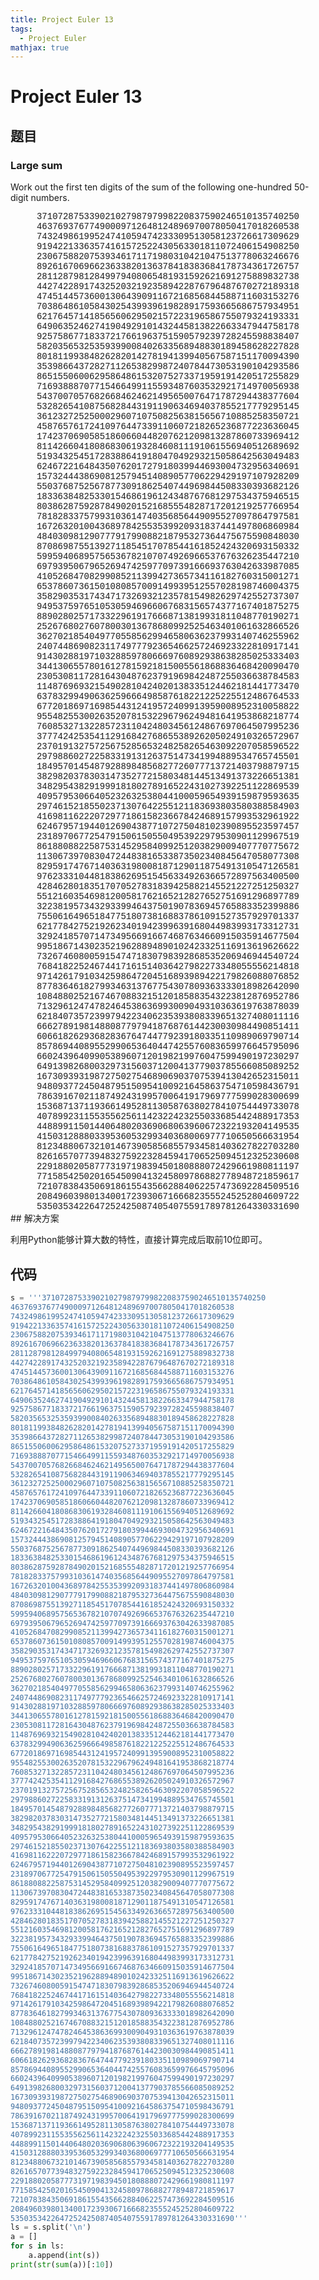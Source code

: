 ```yaml
---
title: Project Euler 13
tags:
  - Project Euler
mathjax: true
---
```

<escape><!-- more --></escape>

# Project Euler 13
## 题目
### Large sum

Work out the first ten digits of the sum of the following one-hundred 50-digit numbers.
<center style="font-family:'Courier New',monospace;">
37107287533902102798797998220837590246510135740250<br/>
46376937677490009712648124896970078050417018260538<br/>
74324986199524741059474233309513058123726617309629<br/>
91942213363574161572522430563301811072406154908250<br/>
23067588207539346171171980310421047513778063246676<br/>
89261670696623633820136378418383684178734361726757<br/>
28112879812849979408065481931592621691275889832738<br/>
44274228917432520321923589422876796487670272189318<br/>
47451445736001306439091167216856844588711603153276<br/>
70386486105843025439939619828917593665686757934951<br/>
62176457141856560629502157223196586755079324193331<br/>
64906352462741904929101432445813822663347944758178<br/>
92575867718337217661963751590579239728245598838407<br/>
58203565325359399008402633568948830189458628227828<br/>
80181199384826282014278194139940567587151170094390<br/>
35398664372827112653829987240784473053190104293586<br/>
86515506006295864861532075273371959191420517255829<br/>
71693888707715466499115593487603532921714970056938<br/>
54370070576826684624621495650076471787294438377604<br/>
53282654108756828443191190634694037855217779295145<br/>
36123272525000296071075082563815656710885258350721<br/>
45876576172410976447339110607218265236877223636045<br/>
17423706905851860660448207621209813287860733969412<br/>
81142660418086830619328460811191061556940512689692<br/>
51934325451728388641918047049293215058642563049483<br/>
62467221648435076201727918039944693004732956340691<br/>
15732444386908125794514089057706229429197107928209<br/>
55037687525678773091862540744969844508330393682126<br/>
18336384825330154686196124348767681297534375946515<br/>
80386287592878490201521685554828717201219257766954<br/>
78182833757993103614740356856449095527097864797581<br/>
16726320100436897842553539920931837441497806860984<br/>
48403098129077791799088218795327364475675590848030<br/>
87086987551392711854517078544161852424320693150332<br/>
59959406895756536782107074926966537676326235447210<br/>
69793950679652694742597709739166693763042633987085<br/>
41052684708299085211399427365734116182760315001271<br/>
65378607361501080857009149939512557028198746004375<br/>
35829035317434717326932123578154982629742552737307<br/>
94953759765105305946966067683156574377167401875275<br/>
88902802571733229619176668713819931811048770190271<br/>
25267680276078003013678680992525463401061632866526<br/>
36270218540497705585629946580636237993140746255962<br/>
24074486908231174977792365466257246923322810917141<br/>
91430288197103288597806669760892938638285025333403<br/>
34413065578016127815921815005561868836468420090470<br/>
23053081172816430487623791969842487255036638784583<br/>
11487696932154902810424020138335124462181441773470<br/>
63783299490636259666498587618221225225512486764533<br/>
67720186971698544312419572409913959008952310058822<br/>
95548255300263520781532296796249481641953868218774<br/>
76085327132285723110424803456124867697064507995236<br/>
37774242535411291684276865538926205024910326572967<br/>
23701913275725675285653248258265463092207058596522<br/>
29798860272258331913126375147341994889534765745501<br/>
18495701454879288984856827726077713721403798879715<br/>
38298203783031473527721580348144513491373226651381<br/>
34829543829199918180278916522431027392251122869539<br/>
40957953066405232632538044100059654939159879593635<br/>
29746152185502371307642255121183693803580388584903<br/>
41698116222072977186158236678424689157993532961922<br/>
62467957194401269043877107275048102390895523597457<br/>
23189706772547915061505504953922979530901129967519<br/>
86188088225875314529584099251203829009407770775672<br/>
11306739708304724483816533873502340845647058077308<br/>
82959174767140363198008187129011875491310547126581<br/>
97623331044818386269515456334926366572897563400500<br/>
42846280183517070527831839425882145521227251250327<br/>
55121603546981200581762165212827652751691296897789<br/>
32238195734329339946437501907836945765883352399886<br/>
75506164965184775180738168837861091527357929701337<br/>
62177842752192623401942399639168044983993173312731<br/>
32924185707147349566916674687634660915035914677504<br/>
99518671430235219628894890102423325116913619626622<br/>
73267460800591547471830798392868535206946944540724<br/>
76841822524674417161514036427982273348055556214818<br/>
97142617910342598647204516893989422179826088076852<br/>
87783646182799346313767754307809363333018982642090<br/>
10848802521674670883215120185883543223812876952786<br/>
71329612474782464538636993009049310363619763878039<br/>
62184073572399794223406235393808339651327408011116<br/>
66627891981488087797941876876144230030984490851411<br/>
60661826293682836764744779239180335110989069790714<br/>
85786944089552990653640447425576083659976645795096<br/>
66024396409905389607120198219976047599490197230297<br/>
64913982680032973156037120041377903785566085089252<br/>
16730939319872750275468906903707539413042652315011<br/>
94809377245048795150954100921645863754710598436791<br/>
78639167021187492431995700641917969777599028300699<br/>
15368713711936614952811305876380278410754449733078<br/>
40789923115535562561142322423255033685442488917353<br/>
44889911501440648020369068063960672322193204149535<br/>
41503128880339536053299340368006977710650566631954<br/>
81234880673210146739058568557934581403627822703280<br/>
82616570773948327592232845941706525094512325230608<br/>
22918802058777319719839450180888072429661980811197<br/>
77158542502016545090413245809786882778948721859617<br/>
72107838435069186155435662884062257473692284509516<br/>
20849603980134001723930671666823555245252804609722<br/>
53503534226472524250874054075591789781264330331690<br/>
</center>
## 解决方案

利用Python能够计算大数的特性，直接计算完成后取前10位即可。

## 代码
```py
s = '''37107287533902102798797998220837590246510135740250
46376937677490009712648124896970078050417018260538
74324986199524741059474233309513058123726617309629
91942213363574161572522430563301811072406154908250
23067588207539346171171980310421047513778063246676
89261670696623633820136378418383684178734361726757
28112879812849979408065481931592621691275889832738
44274228917432520321923589422876796487670272189318
47451445736001306439091167216856844588711603153276
70386486105843025439939619828917593665686757934951
62176457141856560629502157223196586755079324193331
64906352462741904929101432445813822663347944758178
92575867718337217661963751590579239728245598838407
58203565325359399008402633568948830189458628227828
80181199384826282014278194139940567587151170094390
35398664372827112653829987240784473053190104293586
86515506006295864861532075273371959191420517255829
71693888707715466499115593487603532921714970056938
54370070576826684624621495650076471787294438377604
53282654108756828443191190634694037855217779295145
36123272525000296071075082563815656710885258350721
45876576172410976447339110607218265236877223636045
17423706905851860660448207621209813287860733969412
81142660418086830619328460811191061556940512689692
51934325451728388641918047049293215058642563049483
62467221648435076201727918039944693004732956340691
15732444386908125794514089057706229429197107928209
55037687525678773091862540744969844508330393682126
18336384825330154686196124348767681297534375946515
80386287592878490201521685554828717201219257766954
78182833757993103614740356856449095527097864797581
16726320100436897842553539920931837441497806860984
48403098129077791799088218795327364475675590848030
87086987551392711854517078544161852424320693150332
59959406895756536782107074926966537676326235447210
69793950679652694742597709739166693763042633987085
41052684708299085211399427365734116182760315001271
65378607361501080857009149939512557028198746004375
35829035317434717326932123578154982629742552737307
94953759765105305946966067683156574377167401875275
88902802571733229619176668713819931811048770190271
25267680276078003013678680992525463401061632866526
36270218540497705585629946580636237993140746255962
24074486908231174977792365466257246923322810917141
91430288197103288597806669760892938638285025333403
34413065578016127815921815005561868836468420090470
23053081172816430487623791969842487255036638784583
11487696932154902810424020138335124462181441773470
63783299490636259666498587618221225225512486764533
67720186971698544312419572409913959008952310058822
95548255300263520781532296796249481641953868218774
76085327132285723110424803456124867697064507995236
37774242535411291684276865538926205024910326572967
23701913275725675285653248258265463092207058596522
29798860272258331913126375147341994889534765745501
18495701454879288984856827726077713721403798879715
38298203783031473527721580348144513491373226651381
34829543829199918180278916522431027392251122869539
40957953066405232632538044100059654939159879593635
29746152185502371307642255121183693803580388584903
41698116222072977186158236678424689157993532961922
62467957194401269043877107275048102390895523597457
23189706772547915061505504953922979530901129967519
86188088225875314529584099251203829009407770775672
11306739708304724483816533873502340845647058077308
82959174767140363198008187129011875491310547126581
97623331044818386269515456334926366572897563400500
42846280183517070527831839425882145521227251250327
55121603546981200581762165212827652751691296897789
32238195734329339946437501907836945765883352399886
75506164965184775180738168837861091527357929701337
62177842752192623401942399639168044983993173312731
32924185707147349566916674687634660915035914677504
99518671430235219628894890102423325116913619626622
73267460800591547471830798392868535206946944540724
76841822524674417161514036427982273348055556214818
97142617910342598647204516893989422179826088076852
87783646182799346313767754307809363333018982642090
10848802521674670883215120185883543223812876952786
71329612474782464538636993009049310363619763878039
62184073572399794223406235393808339651327408011116
66627891981488087797941876876144230030984490851411
60661826293682836764744779239180335110989069790714
85786944089552990653640447425576083659976645795096
66024396409905389607120198219976047599490197230297
64913982680032973156037120041377903785566085089252
16730939319872750275468906903707539413042652315011
94809377245048795150954100921645863754710598436791
78639167021187492431995700641917969777599028300699
15368713711936614952811305876380278410754449733078
40789923115535562561142322423255033685442488917353
44889911501440648020369068063960672322193204149535
41503128880339536053299340368006977710650566631954
81234880673210146739058568557934581403627822703280
82616570773948327592232845941706525094512325230608
22918802058777319719839450180888072429661980811197
77158542502016545090413245809786882778948721859617
72107838435069186155435662884062257473692284509516
20849603980134001723930671666823555245252804609722
53503534226472524250874054075591789781264330331690'''
ls = s.split('\n')
a = []
for s in ls:
    a.append(int(s))
print(str(sum(a))[:10])
```